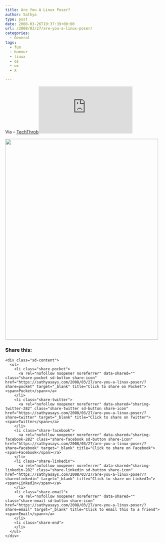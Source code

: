 ```yaml
---
title: Are You A Linux Poser?
author: Sathya
type: post
date: 2008-03-26T19:37:39+00:00
url: /2008/03/27/are-you-a-linux-poser/
categories:
  - General
tags:
  - fun
  - humour
  - linux
  - os
  - ux
  - X

---
```

Via &#8211; [TechThrob][1]![][1]

<img src="https://i2.wp.com/img212.imageshack.us/img212/7843/poserqp6.png?resize=489%2C640" height="640" width="489" data-recalc-dims="1" />

<div class="sharedaddy sd-sharing-enabled">
  <div class="robots-nocontent sd-block sd-social sd-social-icon-text sd-sharing">
    <h3 class="sd-title">
      Share this:
    </h3>
    
    <div class="sd-content">
      <ul>
        <li class="share-pocket">
          <a rel="nofollow noopener noreferrer" data-shared="" class="share-pocket sd-button share-icon" href="https://sathyasays.com/2008/03/27/are-you-a-linux-poser/?share=pocket" target="_blank" title="Click to share on Pocket"><span>Pocket</span></a>
        </li>
        <li class="share-twitter">
          <a rel="nofollow noopener noreferrer" data-shared="sharing-twitter-282" class="share-twitter sd-button share-icon" href="https://sathyasays.com/2008/03/27/are-you-a-linux-poser/?share=twitter" target="_blank" title="Click to share on Twitter"><span>Twitter</span></a>
        </li>
        <li class="share-facebook">
          <a rel="nofollow noopener noreferrer" data-shared="sharing-facebook-282" class="share-facebook sd-button share-icon" href="https://sathyasays.com/2008/03/27/are-you-a-linux-poser/?share=facebook" target="_blank" title="Click to share on Facebook"><span>Facebook</span></a>
        </li>
        <li class="share-linkedin">
          <a rel="nofollow noopener noreferrer" data-shared="sharing-linkedin-282" class="share-linkedin sd-button share-icon" href="https://sathyasays.com/2008/03/27/are-you-a-linux-poser/?share=linkedin" target="_blank" title="Click to share on LinkedIn"><span>LinkedIn</span></a>
        </li>
        <li class="share-email">
          <a rel="nofollow noopener noreferrer" data-shared="" class="share-email sd-button share-icon" href="https://sathyasays.com/2008/03/27/are-you-a-linux-poser/?share=email" target="_blank" title="Click to email this to a friend"><span>Email</span></a>
        </li>
        <li class="share-end">
        </li>
      </ul>
    </div>
  </div>
</div>

 [1]: http://www.techthrob.com/tech/poser.php